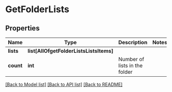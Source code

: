 # GetFolderLists

## Properties
Name | Type | Description | Notes
------------ | ------------- | ------------- | -------------
**lists** | **list[AllOfgetFolderListsListsItems]** |  | 
**count** | **int** | Number of lists in the folder | 

[[Back to Model list]](../README.md#documentation-for-models) [[Back to API list]](../README.md#documentation-for-api-endpoints) [[Back to README]](../README.md)

